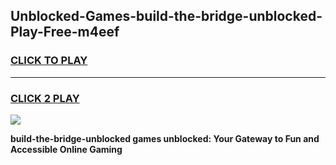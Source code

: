 
## Unblocked-Games-build-the-bridge-unblocked-Play-Free-m4eef
<h3>
<a href="https://premium76.site?title=build-the-bridge-unblocked&ref=20M">CLICK TO PLAY</a></h3>
<hr>

<h3>
<a href="https://premium76.site?title=build-the-bridge-unblocked&ref=20M">CLICK 2 PLAY</a>
  
</h3>

<a href="https://premium76.site?title=build-the-bridge-unblocked&ref=19M"><img src="https://clearcache.store/games.png"></a>


**build-the-bridge-unblocked games unblocked: Your Gateway to Fun and Accessible Online Gaming**

